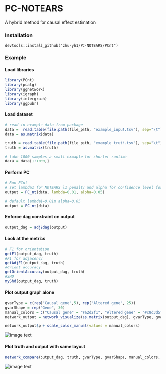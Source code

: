 # PC-NOTEARS
A hybrid method for causal effect estimation

### Installation
```
devtools::install_github("zhu-yh1/PC-NOTEARS/PCnt")
```

### Example

#### Load libraries
``` r
library(PCnt)
library(pcalg)
library(ggnetwork)
library(igraph)
library(intergraph)
library(ggpubr)
```

#### Load dataset
```r
# read in example data from package
data =  read.table(file.path(file_path, "example_input.tsv"), sep="\t")
data = as.matrix(data)

truth = read.table(file.path(file_path, "example_truth.tsv"), sep="\t")
truth = as.matrix(truth)

# take 1000 samples a small exmaple for shorter runtime
data = data[1:1000,]
```
#### Perform PC
```r
# Run PCnt
# set lambda1 for NOTEARS l1 penalty and alpha for confidence level for PC
output = PC_nt(data, lambda=0.01, alpha=0.05)

# default lambda1=0.01m alpha=0.05
output = PC_nt(data)
```

#### Enforce dag constraint on output
```r
output_dag = adj2dag(output)
```

#### Look at the metrics
```r
# F1 for orientation
getF1(output_dag, truth)
#F1 for adjacency
getAdjF1(output_dag, truth)
#Orient accuracy
getOrientAccuracy(output_dag, truth)
#SHD
myShd(output_dag, truth)
```

#### Plot output graph alone
```r
gvarType = c(rep("Causal gene",5), rep("Altered gene", 25))
gvarShape = rep("Gene", 30)
manual_colors = c("Causal gene" = "#a2d2f1", "Altered gene" = "#c8d3d5")
network_output = network_visualize(as.matrix(output_dag), gvarType, gvarShape)

network_output$p + scale_color_manual(values = manual_colors)
```
![image text](https://cloud.githubusercontent.com/assets/711743/25648417/57cd2c0c-2fe9-11e7-8753-b60ea2656faf.png)

#### Plot truth and output with same layout
```r
network_compare(output_dag, truth, gvarType, gvarShape, manual_colors, seed = 2)
```
![image text](https://cloud.githubusercontent.com/assets/711743/25648417/57cd2c0c-2fe9-11e7-8753-b60ea2656faf.png)

